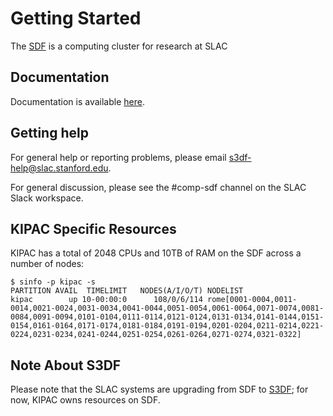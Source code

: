 # Getting Started

The [SDF](https://sdf.slac.stanford.edu/public/doc/#/) is a computing cluster for research at SLAC

## Documentation

Documentation is available [here](https://sdf.slac.stanford.edu/public/doc/#/).

## Getting help

For general help or reporting problems, please email s3df-help@slac.stanford.edu.

For general discussion, please see the #comp-sdf channel on the SLAC Slack workspace.


## KIPAC Specific Resources

KIPAC has a total of 2048 CPUs and 10TB of RAM on the SDF across a number of nodes:
```
$ sinfo -p kipac -s
PARTITION AVAIL  TIMELIMIT   NODES(A/I/O/T) NODELIST
kipac        up 10-00:00:0      108/0/6/114 rome[0001-0004,0011-0014,0021-0024,0031-0034,0041-0044,0051-0054,0061-0064,0071-0074,0081-0084,0091-0094,0101-0104,0111-0114,0121-0124,0131-0134,0141-0144,0151-0154,0161-0164,0171-0174,0181-0184,0191-0194,0201-0204,0211-0214,0221-0224,0231-0234,0241-0244,0251-0254,0261-0264,0271-0274,0321-0322]
```

## Note About S3DF

Please note that the SLAC systems are upgrading from SDF to [S3DF](https://s3df.slac.stanford.edu/public/doc/#/); for now, KIPAC owns resources on SDF.
